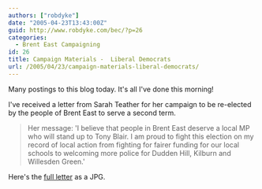 ```yaml
---
authors: ["robdyke"]
date: "2005-04-23T13:43:00Z"
guid: http://www.robdyke.com/bec/?p=26
categories:
  - Brent East Campaigning
id: 26
title: Campaign Materials -  Liberal Democrats
url: /2005/04/23/campaign-materials-liberal-democrats/
---
```

Many postings to this blog today. It's all I've done this morning!

I've received a letter from Sarah Teather for her campaign to be re-elected by the people of Brent East to serve a second term.

> Her message: 'I believe that people in Brent East deserve a local MP who will stand up to Tony Blair. I am proud to fight this election on my record of local action from fighting for fairer funding for our local schools to welcoming more police for Dudden Hill, Kilburn and Willesden Green.'

Here's the [full letter](http://www.comwifinet.com/becampaign/st_letter.jpg) as a JPG.